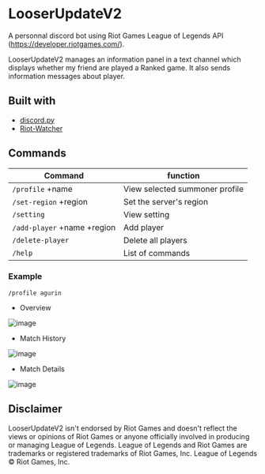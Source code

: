 
# LooserUpdateV2

A personnal discord bot using  Riot Games League of Legends API (https://developer.riotgames.com/).

LooserUpdateV2 manages an information panel in a text channel which displays whether my friend are played a Ranked game.  It also sends information messages about player.

## Built with

* [discord.py](https://github.com/Rapptz/discord.py)
* [Riot-Watcher](https://github.com/pseudonym117/Riot-Watcher)

## Commands

| Command                                   | function                           |
|-------------------------------------------|------------------------------------|
| `/profile` +name                          | View selected summoner profile     |
| `/set-region` +region                     | Set the server's region            |
| `/setting`                                | View setting                       |
| `/add-player` +name +region               | Add player                         |
| `/delete-player`                          | Delete all players                 |
| `/help`                                   | List of commands                   |

### Example

`/profile agurin`

* Overview

![image](https://cdn.discordapp.com/attachments/1039594104759271428/1065718070745768067/Capture_profile.PNG)

* Match History

![image](https://cdn.discordapp.com/attachments/1039594104759271428/1065718070942892122/Capture_history.PNG)

* Match Details

![image](https://cdn.discordapp.com/attachments/1039594104759271428/1065718071198748834/Capture_match_details.PNG)

## Disclaimer

LooserUpdateV2 isn't endorsed by Riot Games and doesn't reflect the views or opinions of Riot Games or anyone officially involved in producing or managing League of Legends. League of Legends and Riot Games are trademarks or registered trademarks of Riot Games, Inc. League of Legends © Riot Games, Inc.
